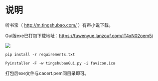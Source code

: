 # 说明

听书宝（ http://m.tingshubao.com/ ）有声小说下载。

Gui版exe已打包下载地址：https://fuwenyue.lanzouf.com/iT4xN02oem5i

![](https://gitee.com/fuwenyue/tuchuang/raw/master/16491278691201649127868247.png)

`pip install -r requirements.txt`

`Pyinstaller -F -w tingshubaoGui.py -i favicon.ico`

打包后exe文件与cacert.pem同目录即可。

